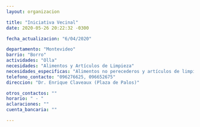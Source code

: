 ```yaml
---
layout: organizacion

title: "Iniciativa Vecinal"
date: 2020-05-26 20:22:32 -0300

fecha_actualizacion: "6/04/2020"

departamento: "Montevideo"
barrio: "Borro"
actividades: "Olla"
necesidades: "Alimentos y Artículos de Limpieza"
necesidades_especificas: "Alimentos no perecederos y artículos de limpieza"
telefono_contacto: "096276625, 096652675"
direccion: "Dr. Enrique Claveaux (Plaza de Palos)"

otros_contactos: ""
horario: " - "
aclaraciones: ""
cuenta_bancaria: ""

---
```


